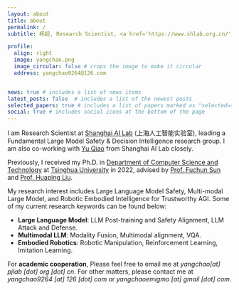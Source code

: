 ```yaml
---
layout: about
title: about
permalink: /
subtitle: 杨超, Research Scientist, <a href='https://www.shlab.org.cn/'>Shanghai AI Lab</a>. 

profile:
  align: right
  image: yangchao.png
  image_circular: false # crops the image to make it circular
  address: yangchao9264@126.com


news: true # includes a list of news items
latest_posts: false  # includes a list of the newest posts
selected_papers: true # includes a list of papers marked as "selected={true}"
social: true # includes social icons at the bottom of the page
---
```

I am Research Scientist at [Shanghai AI Lab](https://www.shlab.org.cn/) (上海人工智能实验室),
leading a Fundamental Large Model Safety & Decision Intelligence research group. I am also co-working with [Yu Qiao](https://scholar.google.com/citations?user=gFtI-8QAAAAJ&hl=zh-CN&oi=ao) from Shanghai AI Lab closely.

Previously, I received my Ph.D. in [Department of Computer Science and Technology](https://www.cs.tsinghua.edu.cn/) at [Tsinghua University](https://www.tsinghua.edu.cn/) in 2022, advised by [Prof. Fuchun Sun](https://scholar.google.com/citations?hl=en&user=DbviELoAAAAJ&view_op=list_works&sortby=pubdate) and [Prof. Huaping Liu](https://sites.google.com/site/thuliuhuaping/). 

My research interest includes Large Language Model Safety, Multi-modal Large Model, and Robotic Embodied Intelligence for Trustworthy AGI.
Some of my current research keywords can be found below:
* **Large Language Model**: LLM Post-training and Safety Alignment, LLM Attack and Defense.
* **Multimodal LLM**: Modality Fusion, Multimodal alignment, VQA.
* **Embodied Robotics**: Robotic Manipulation, Reinforcement Learning, Imitation Learning.

For **academic cooperation**, Please feel free to email me at *yangchao[at] pjlab [dot] org [dot] cn*.
For other matters, please contact me at *yangchao9264 [at] 126 [dot] com* or *yangchaoemigmo [at] gmail [dot] com*. 

<!-- I was also fortunate to receive my undergraduate degree from Sichuan University -->
 <!-- I graduated from the [Department of Computer Science and Technology](https://www.cs.tsinghua.edu.cn/), Tsinghua University with a master’s degree and from Sichuan University with a bachelor’s degree. -->

<!-- I was fortunate enough to get the guidance of  -->
 <!-- and [Prof. Wenbing Huang](https://scholar.google.com/citations?user=0yNkmO4AAAAJ&hl=zh-CN) when pursuing my doctoral degree. -->
<!-- I received my Ph.D. in Computer Science at University of California, Los Angeles (UCLA) -->
